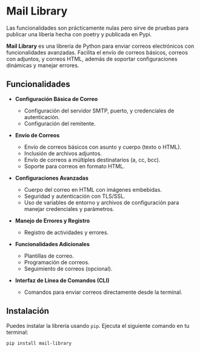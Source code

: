 # Mail Library

Las funcionalidades son prácticamente nulas pero sirve de pruebas para publicar una libería hecha con poetry y publicada en Pypi.

**Mail Library** es una librería de Python para enviar correos electrónicos con funcionalidades avanzadas. Facilita el envío de correos básicos, correos con adjuntos, y correos HTML, además de soportar configuraciones dinámicas y manejar errores.

## Funcionalidades

- **Configuración Básica de Correo**
  - Configuración del servidor SMTP, puerto, y credenciales de autenticación.
  - Configuración del remitente.

- **Envío de Correos**
  - Envío de correos básicos con asunto y cuerpo (texto o HTML).
  - Inclusión de archivos adjuntos.
  - Envío de correos a múltiples destinatarios (a, cc, bcc).
  - Soporte para correos en formato HTML.

- **Configuraciones Avanzadas**
  - Cuerpo del correo en HTML con imágenes embebidas.
  - Seguridad y autenticación con TLS/SSL.
  - Uso de variables de entorno y archivos de configuración para manejar credenciales y parámetros.

- **Manejo de Errores y Registro**
  - Registro de actividades y errores.

- **Funcionalidades Adicionales**
  - Plantillas de correo.
  - Programación de correos.
  - Seguimiento de correos (opcional).

- **Interfaz de Línea de Comandos (CLI)**
  - Comandos para enviar correos directamente desde la terminal.

## Instalación

Puedes instalar la librería usando `pip`. Ejecuta el siguiente comando en tu terminal:

```bash
pip install mail-library